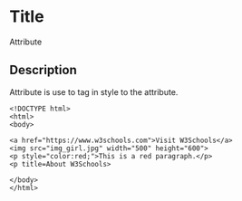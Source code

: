 # Title

Attribute

## Description

Attribute is use to tag in style to the attribute.

```md040
<!DOCTYPE html>
<html>
<body>

<a href="https://www.w3schools.com">Visit W3Schools</a>
<img src="img_girl.jpg" width="500" height="600">
<p style="color:red;">This is a red paragraph.</p>
<p title=About W3Schools>

</body>
</html>
```
